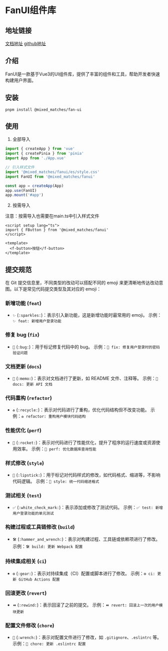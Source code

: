 # FanUI组件库

## 地址链接

[文档地址](https://mixdmatches.github.io/FanUI/)
[github地址](https://github.com/mixdmatches/FanUI)

## 介绍

FanUI是一款基于Vue3的UI组件库，提供了丰富的组件和工具，帮助开发者快速构建用户界面。

## 安装

`pnpm install @mixed_matches/fan-ui`

## 使用

1. 全部导入

```typescript
import { createApp } from 'vue'
import { createPinia } from 'pinia'
import App from './App.vue'

// 引入样式文件
import '@mixed_matches/fanui/es/style.css'
import FanUI from '@mixed_matches/fanui'

const app = createApp(App)
app.use(FanUI)
app.mount('#app')
```

2. 按需导入

注意：按需导入也需要在main.ts中引入样式文件

```vue
<script setup lang="ts">
import { FButton } from '@mixed_matches/fanui'
</script>

<template>
  <f-button>按钮</f-button>
</template>
```

## 提交规范

在 Git 提交信息里，不同类型的改动可以搭配不同的 emoji 来更清晰地传达改动意图。以下是常见代码提交类型及其对应的 emoji：

### 新增功能 (`feat`)

- `✨` (`:sparkles:`)：表示引入新功能，这是新增功能时最常用的 emoji。
  示例：`✨ feat: 新增用户登录功能`

### 修复 bug (`fix`)

- `🐛` (`:bug:`)：用于标记修复代码中的 bug。
  示例：`🐛 fix: 修复用户登录时的密码验证问题`

### 文档更新 (`docs`)

- `📝` (`:memo:`)：表示对文档进行了更新，如 README 文件、注释等。
  示例：`📝 docs: 更新 API 文档`

### 代码重构 (`refactor`)

- `♻️` (`:recycle:`)：表示对代码进行了重构，优化代码结构但不改变功能。
  示例：`♻️ refactor: 重构用户模块代码结构`

### 性能优化 (`perf`)

- `🚀` (`:rocket:`)：表示对代码进行了性能优化，提升了程序的运行速度或资源使用效率。
  示例：`🚀 perf: 优化数据库查询性能`

### 样式修改 (`style`)

- `💄` (`:lipstick:`)：用于标记对代码样式的修改，如代码格式、缩进等，不影响代码逻辑。
  示例：`💄 style: 统一代码缩进格式`

### 测试相关 (`test`)

- `✅` (`:white_check_mark:`)：表示添加或修改了测试代码。
  示例：`✅ test: 新增用户登录功能的单元测试`

### 构建过程或工具链修改 (`build`)

- `🛠️` (`:hammer_and_wrench:`)：表示对构建过程、工具链或依赖项进行了修改。
  示例：`🛠️ build: 更新 Webpack 配置`

### 持续集成相关 (`ci`)

- `⚙️` (`:gear:`)：表示对持续集成（CI）配置或脚本进行了修改。
  示例：`⚙️ ci: 更新 GitHub Actions 配置`

### 回滚更改 (`revert`)

- `⏪` (`:rewind:`)：表示回滚了之前的提交。
  示例：`⏪ revert: 回滚上一次的用户模块更新`

### 配置文件修改 (`chore`)

- `🔧` (`:wrench:`)：表示对配置文件进行了修改，如 `.gitignore`、`.eslintrc` 等。
  示例：`🔧 chore: 更新 .eslintrc 配置`
